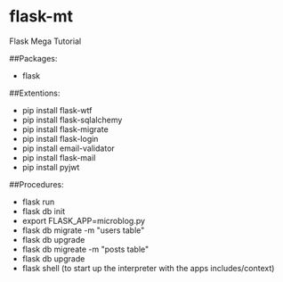 # flask-mt
Flask Mega Tutorial

##Packages:
- flask

##Extentions:
- pip install flask-wtf
- pip install flask-sqlalchemy
- pip install flask-migrate
- pip install flask-login
- pip install email-validator
- pip install flask-mail
- pip install pyjwt

##Procedures:
- flask run
- flask db init
- export FLASK_APP=microblog.py
- flask db migrate -m "users table"
- flask db upgrade
- flask db migreate -m "posts table"
- flask db upgrade
- flask shell (to start up the interpreter with the apps includes/context)
